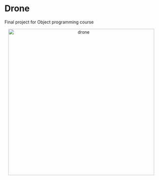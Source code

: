 # Drone

Final project for Object programming course


<p align="center">
  <img src="https://user-images.githubusercontent.com/77827442/174275522-6ae0bee8-c531-475f-b5f8-12da9caf97e7.gif" alt='drone' width="480">
</p>
